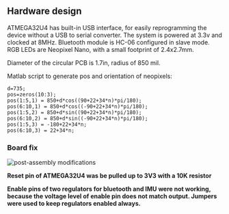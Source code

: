 
## Hardware design

ATMEGA32U4 has built-in USB interface, for easily reprogramming the device without a USB to serial converter. The system is powered at 3.3v and clocked at 8MHz. Bluetooth module is HC-06 configured in slave mode. RGB LEDs are Neopixel Nano, with a small footprint of 2.4x2.7mm.

Diameter of the circular PCB is 1.7in, radius of 850 mil.

Matlab script to generate pos and orientation of neopixels:
```
d=735;
pos=zeros(10:3);
pos(1:5,1) = 850+d*cos((90+22+34*n)*pi/180);
pos(6:10,1) = 850+d*cos((-90+22+34*n)*pi/180);
pos(1:5,2) = 850+d*sin((90+22+34*n)*pi/180);
pos(6:10,2) = 850+d*sin((-90+22+34*n)*pi/180);
pos(1:5,3) = -180+22+34*n;
pos(6:10,3) = 22+34*n;
```

### Board fix

![post-assembly modifications](board_fix.jpg)

**Reset pin of ATMEGA32U4 was be pulled up to 3V3 with a 10K resistor**

**Enable pins of two regulators for bluetooth and IMU were not working, because the voltage level of enable pin does not match output. Jumpers were used to keep regulators enabled always.**

